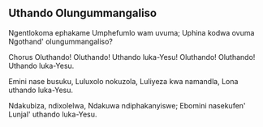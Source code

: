 ## Uthando Olungummangaliso

Ngentlokoma ephakame Umphefumlo wam uvuma;
Uphina kodwa ovuma Ngothand' olungummangaliso?

Chorus
Oluthando! Oluthando! Uthando luka-Yesu!
Oluthando! Oluthando! Uthando luka-Yesu.

Emini nase busuku, Luluxolo nokuzola,
Luliyeza kwa namandla, Lona uthando luka-Yesu.

Ndakubiza, ndixolelwa, Ndakuwa ndiphakanyiswe;
Ebomini nasekufen' Lunjal' uthando luka-Yesu.

